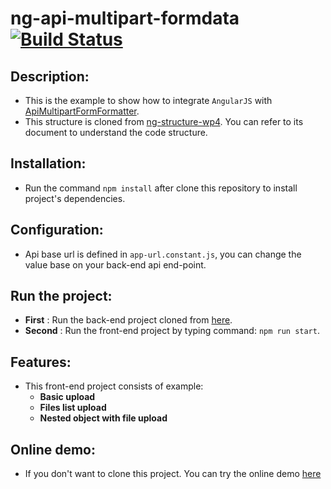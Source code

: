 # ng-api-multipart-formdata [![Build Status](https://travis-ci.org/redplane/ApiMultipartFormFormatter.svg?branch=master)](https://travis-ci.org/redplane/ApiMultipartFormFormatter)

## Description:
* This is the example to show how to integrate `AngularJS` with [ApiMultipartFormFormatter](https://github.com/redplane/ApiMultipartFormFormatter).
* This structure is cloned from [ng-structure-wp4](https://github.com/redplane/ng-structure-wp4). You can refer to its document to understand the code structure.

## Installation:
* Run the command `npm install` after clone this repository to install project's dependencies.

## Configuration:
* Api base url is defined in `app-url.constant.js`, you can change the value base on your back-end api end-point.

## Run the project:
* **First** : Run the back-end project cloned from [here](https://github.com/redplane/ApiMultipartFormFormatter/tree/master/example/back-end/ApiBackEnd).
* **Second** : Run the front-end project by typing command: `npm run start`.

## Features:
* This front-end project consists of example:
    * **Basic upload**
    * **Files list upload**
    * **Nested object with file upload**

## Online demo:
* If you don't want to clone this project. You can try the online demo [here](https://ng-api-multipart-formdata.firebaseapp.com/#!/basic-upload)